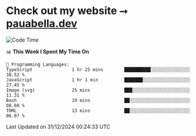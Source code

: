 # Check out my website ⭢ [pauabella.dev](https://pauabella.dev)

<!--START_SECTION:waka-->
![Code Time](http://img.shields.io/badge/Code%20Time-3%2C993%20hrs%2032%20mins-blue)

📊 **This Week I Spent My Time On** 

```text
💬 Programming Languages: 
TypeScript               1 hr 25 mins        ██████████░░░░░░░░░░░░░░░   38.52 % 
JavaScript               1 hr 1 min          ███████░░░░░░░░░░░░░░░░░░   27.45 % 
Image (svg)              25 mins             ███░░░░░░░░░░░░░░░░░░░░░░   11.31 % 
Bash                     19 mins             ██░░░░░░░░░░░░░░░░░░░░░░░   08.60 % 
TOML                     13 mins             ██░░░░░░░░░░░░░░░░░░░░░░░   06.07 % 
```


 Last Updated on 31/12/2024 00:24:33 UTC
<!--END_SECTION:waka-->
